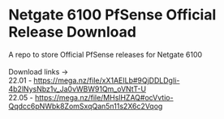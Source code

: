# Netgate 6100 PfSense Official Release Download
A repo to store Official PfSense releases for Netgate 6100 \
 \
Download links -> \
22.01 - https://mega.nz/file/xX1AEILb#9QjDDLDgIi-4b2lNysNbz1v_Ja0vWBW91Qm_oVNtT-U \
22.05 - https://mega.nz/file/MHslHZAQ#ocVvtio-Qqdcc6pNWbk8ZomSxqQan5n11s2X6c2Vqog
